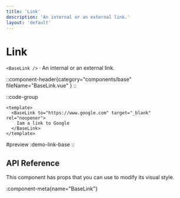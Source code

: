 ```yaml
---
title: 'Link'
description: 'An internal or an external link.'
layout: 'default'
---
```


# Link

`<BaseLink />` · An internal or an external link.

::component-header{category="components/base" fileName="BaseLink.vue" }
::

::code-group

```vue [DemoLinkBase.vue]
<template>
  <BaseLink to="https://www.google.com" target="_blank" rel="noopener">
    Iam a link to Google
  </BaseLink>
</template>
```

#preview
:demo-link-base
::

## API Reference

This component has props that you can use to modify its visual style.

:component-meta{name="BaseLink"}
